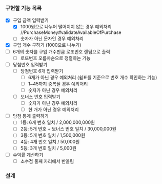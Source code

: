 ### 구현할 기능 목록

- [x] 구입 금액 입력받기
    - [x] 1000원으로 나누어 떨어지지 않는 경우 예외처리 //PurchaseMoney#validateAvailableOfPurchase
    - [ ] 숫자가 아닌 문자인 경우 예외처리
- [x] 구입 개수 구하기 (1000으로 나누기)
- [ ] 6개의 숫자를 구입 개수만큼 로또번호 랜덤으로 출력
    - [ ] 로또번호 오름차순으로 정렬하는 기능
- [ ] 당첨번호 입력받기
    - [ ] 당첨번호 6개 입력받기
        - [ ] 6개가 아닌 경우 예외처리 (쉼표를 기준으로 번호 개수 확인하는 기능)
        - [ ] 1~45까지 중복될 경우 예외처리
        - [ ] 숫자가 아닌 경우 예외처리
    - [ ] 보너스 번호 입력받기
      - [ ] 숫자가 아닌 경우 예외처리
      - [ ] 한 개가 아닌 경우 예외처리
- [ ] 당첨 통계 출력하기
    - [ ] 1등: 6개 번호 일치 / 2,000,000,000원
    - [ ] 2등: 5개 번호 + 보너스 번호 일치 / 30,000,000원
    - [ ] 3등: 5개 번호 일치 / 1,500,000원
    - [ ] 4등: 4개 번호 일치 / 50,000원
    - [ ] 5등: 3개 번호 일치 / 5,000원
- [ ] 수익률 계산하기
    - [ ] 소수점 둘째 자리에서 반올림

### 설계

